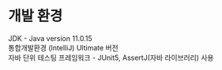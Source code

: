 # 개발 환경
JDK - Java version 11.0.15
<br>
통합개발환경 (IntelliJ) Ultimate 버전
<br>
자바 단위 테스팅 프레임워크 - JUnit5, AssertJ(자바 라이브러리) 사용
<br>
